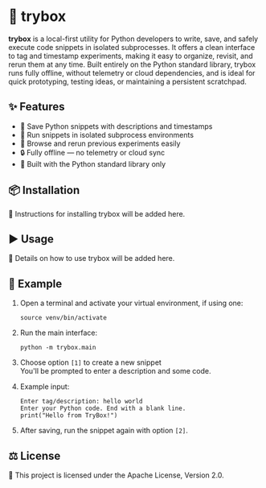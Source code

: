 # 🧪 trybox

**trybox** is a local-first utility for Python developers to write, save, and safely execute code snippets in isolated subprocesses. It offers a clean interface to tag and timestamp experiments, making it easy to organize, revisit, and rerun them at any time. Built entirely on the Python standard library, trybox runs fully offline, without telemetry or cloud dependencies, and is ideal for quick prototyping, testing ideas, or maintaining a persistent scratchpad.

## ✨ Features

- 📝 Save Python snippets with descriptions and timestamps  
- 🧱 Run snippets in isolated subprocess environments  
- 📂 Browse and rerun previous experiments easily  
- 🔒 Fully offline — no telemetry or cloud sync  
- 🐍 Built with the Python standard library only  

## 📦 Installation

📄 Instructions for installing trybox will be added here.

## ▶️ Usage

📄 Details on how to use trybox will be added here.

## 🧪 Example

1. Open a terminal and activate your virtual environment, if using one:
    ```
    source venv/bin/activate
    ```

2. Run the main interface:
    ```
    python -m trybox.main
    ```

3. Choose option `[1]` to create a new snippet  
   You'll be prompted to enter a description and some code.

4. Example input:
    ```
    Enter tag/description: hello world
    Enter your Python code. End with a blank line.
    print("Hello from TryBox!")
    ```

5. After saving, run the snippet again with option `[2]`.

## ⚖️ License

📜 This project is licensed under the Apache License, Version 2.0.
